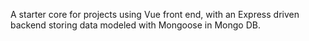 A starter core for projects using Vue front end, with an Express driven backend storing data modeled with Mongoose in Mongo DB.